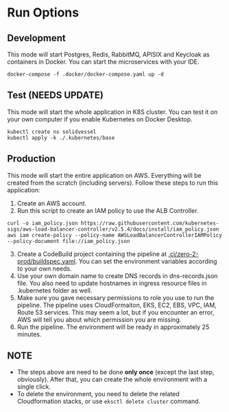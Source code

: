 # Run Options

## Development

This mode will start Postgres, Redis, RabbitMQ, APISIX and Keycloak as containers in Docker. You can start the microservices with your
IDE.

```shell
docker-compose -f .docker/docker-compose.yaml up -d
```

## Test (NEEDS UPDATE)

This mode will start the whole application in K8S cluster. You can test it on your own computer if you enable Kubernetes
on Docker Desktop.

```shell
kubectl create ns solidvessel
kubectl apply -k ./.kubernetes/base
```

## Production
This mode will start the entire application on AWS. Everything will be created from the scratch (including servers).
Follow these steps to run this application:
1. Create an AWS account.
2. Run this script to create an IAM policy to use the ALB Controller.
```shell
curl -o iam_policy.json https://raw.githubusercontent.com/kubernetes-sigs/aws-load-balancer-controller/v2.5.4/docs/install/iam_policy.json
aws iam create-policy --policy-name AWSLoadBalancerControllerIAMPolicy --policy-document file://iam_policy.json
```
3. Create a CodeBuild project containing the pipeline at <a href="../.ci/zero-2-prod/buildspec.yaml">.ci/zero-2-prod/buildspec.yaml<a/>. You can set the environment variables according
to your own needs.
4. Use your own domain name to create DNS records in dns-records.json file. You also need to update hostnames in ingress 
resource files in .kubernetes folder as well.
5. Make sure you gave necessary permissions to role you use to run the pipeline. The pipeline uses CloudFormaiton, EKS, EC2, EBS, VPC, IAM,
Route 53 services. This may seem a lot, but if you encounter an error, AWS will tell you about which permission you are missing.
6. Run the pipeline. The environment will be ready in approximately 25 minutes.

## NOTE

- The steps above are need to be done **only once** (except the last step, obviously). After that, you can create the whole environment with a single click.
- To delete the environment, you need to delete the related Cloudformation stacks, or use ``eksctl delete cluster`` command.